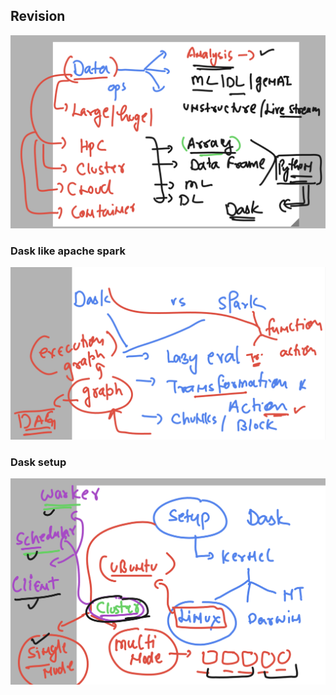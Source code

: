 ## Revision 

<img src="rev1.png">

### Dask like apache spark 

<img src="rev2.png">

### Dask setup 

<img src="rev3.png">

